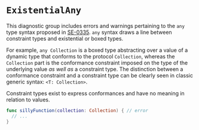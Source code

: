 # `ExistentialAny`

This diagnostic group includes errors and warnings pertaining to the `any` type
syntax proposed in [SE-0335].
`any` syntax draws a line between constraint types and existential or boxed
types.

For example, `any Collection` is a boxed type abstracting over a value of a
dynamic type that conforms to the protocol `Collection`, whereas the
`Collection` part is the conformance constraint imposed on the type of the
underlying value *as well as* a constraint type.
The distinction between a conformance constraint and a constraint type can be
clearly seen in classic generic syntax: `<T: Collection>`.

Constraint types exist to express conformances and have no meaning in relation
to values.

```swift
func sillyFunction(collection: Collection) { // error
  // ...
}
```

[SE-0335]: https://github.com/swiftlang/swift-evolution/blob/main/proposals/0335-existential-any.md
